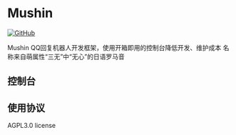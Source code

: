 # Mushin

[![GitHub](https://img.shields.io/github/license/setobox/mushin)](https://github.com/setobox/mushin/LICENSE)

Mushin QQ回复机器人开发框架，使用开箱即用的控制台降低开发、维护成本
名称来自萌属性“三无”中“无心”的日语罗马音
## 控制台

## 使用协议
AGPL3.0 license
